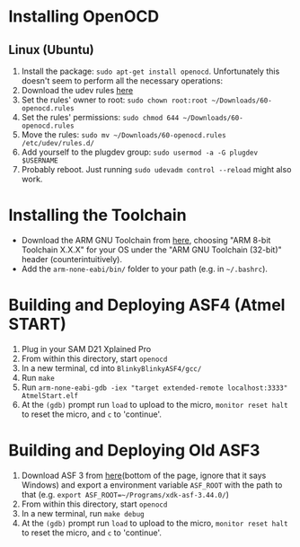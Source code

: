 # Installing OpenOCD
## Linux (Ubuntu)
1. Install the package: `sudo apt-get install openocd`. Unfortunately this doesn't seem to perform all the necessary operations:
2. Download the udev rules [here](https://repo.or.cz/openocd.git/blob_plain/HEAD:/contrib/60-openocd.rules)
3. Set the rules' owner to root: `sudo chown root:root ~/Downloads/60-openocd.rules`
3. Set the rules' permissions: `sudo chmod 644 ~/Downloads/60-openocd.rules`
4. Move the rules: `sudo mv ~/Downloads/60-openocd.rules /etc/udev/rules.d/`
5. Add yourself to the plugdev group: `sudo usermod -a -G plugdev $USERNAME`
6. Probably reboot. Just running `sudo udevadm control --reload` might also work.

# Installing the Toolchain
- Download the ARM GNU Toolchain from [here](https://www.microchip.com/mplab/avr-support/avr-and-arm-toolchains-c-compilers), choosing "ARM 8-bit Toolchain X.X.X" for your OS under the "ARM GNU Toolchain (32-bit)" header (counterintuitively).
- Add the `arm-none-eabi/bin/` folder to your path (e.g. in `~/.bashrc`). 

# Building and Deploying ASF4 (Atmel START)
1. Plug in your SAM D21 Xplained Pro
2. From within this directory, start `openocd`
3. In a new terminal, cd into `BlinkyBlinkyASF4/gcc/`
4. Run `make`
5. Run `arm-none-eabi-gdb -iex "target extended-remote localhost:3333" AtmelStart.elf`
6. At the `(gdb)` prompt run `load` to upload to the micro, `monitor reset halt` to reset the micro, and `c` to 'continue'.

# Building and Deploying Old ASF3
1. Download ASF 3 from [here](https://www.microchip.com/mplab/avr-support/advanced-software-framework)(bottom of the page, ignore that it says Windows) and export a environment variable `ASF_ROOT` with the path to that (e.g. `export ASF_ROOT=~/Programs/xdk-asf-3.44.0/`)
1. From within this directory, start `openocd`
2. In a new terminal, run `make debug`
3. At the `(gdb)` prompt run `load` to upload to the micro, `monitor reset halt` to reset the micro, and `c` to 'continue'.
